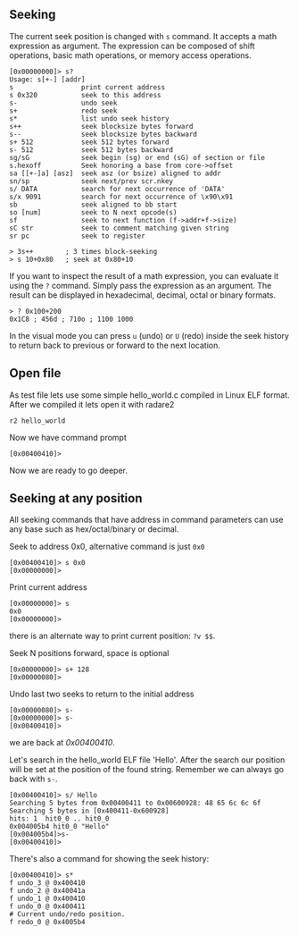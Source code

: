 ## Seeking

The current seek position is changed with `s` command. It accepts a math expression as argument. The expression can be composed of shift operations, basic math operations, or memory access operations.


    [0x00000000]> s?
    Usage: s[+-] [addr]
    s                 print current address
    s 0x320           seek to this address
    s-                undo seek
    s+                redo seek
    s*                list undo seek history
    s++               seek blocksize bytes forward
    s--               seek blocksize bytes backward
    s+ 512            seek 512 bytes forward
    s- 512            seek 512 bytes backward
    sg/sG             seek begin (sg) or end (sG) of section or file
    s.hexoff          Seek honoring a base from core->offset
    sa [[+-]a] [asz]  seek asz (or bsize) aligned to addr
    sn/sp             seek next/prev scr.nkey
    s/ DATA           search for next occurrence of 'DATA'
    s/x 9091          search for next occurrence of \x90\x91
    sb                seek aligned to bb start
    so [num]          seek to N next opcode(s)
    sf                seek to next function (f->addr+f->size)
    sC str            seek to comment matching given string
    sr pc             seek to register

    > 3s++        ; 3 times block-seeking
    > s 10+0x80   ; seek at 0x80+10


If you want to inspect the result of a math expression, you can evaluate it using the `?` command. Simply pass the expression as an argument. The result can be displayed in hexadecimal, decimal, octal or binary formats.

    > ? 0x100+200
    0x1C8 ; 456d ; 710o ; 1100 1000  


In the visual mode you can press `u` (undo) or `U` (redo) inside the seek history to return back to previous or forward to the next location.

## Open file

As test file lets use some simple hello_world.c compiled in Linux ELF format.
After we compiled it lets open it with radare2

    r2 hello_world

Now we have command prompt

    [0x00400410]>

Now we are ready to go deeper.

## Seeking at any position

All seeking commands that have address in command parameters can use any base
such as hex/octal/binary or decimal.

Seek to address 0x0, alternative command is just `0x0`

    [0x00400410]> s 0x0
    [0x00000000]>

Print current address

    [0x00000000]> s
    0x0
    [0x00000000]>

there is an alternate way to print current position: `?v $$`.

Seek N positions forward, space is optional

    [0x00000000]> s+ 128
    [0x00000080]>

Undo last two seeks to return to the initial address

    [0x00000080]> s-
    [0x00000000]> s-
    [0x00400410]>

we are back at _0x00400410_.

Let's search in the hello_world ELF file 'Hello'. After the search our position will
be set at the position of the found string. Remember we can always go back with `s-`.

    [0x00400410]> s/ Hello
    Searching 5 bytes from 0x00400411 to 0x00600928: 48 65 6c 6c 6f 
    Searching 5 bytes in [0x400411-0x600928]
    hits: 1  hit0_0 .. hit0_0
    0x004005b4 hit0_0 "Hello"
    [0x004005b4]>s-
    [0x00400410]>

There's also a command for showing the seek history:

    [0x00400410]> s*
    f undo_3 @ 0x400410
    f undo_2 @ 0x40041a
    f undo_1 @ 0x400410
    f undo_0 @ 0x400411
    # Current undo/redo position.
    f redo_0 @ 0x4005b4
